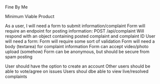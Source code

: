 Fine By Me

Minimum Viable Product

As a user, I will need a form to submit information/complaint
Form will require an endpoint for posting information:
POST /api/complaint
Will respond with an object containing posted complaint and complaint ID
User will need a form:
Form will require some sort of validation
Form will need a body (textarea) for complaint information
Form can accept video/photo upload (somehow)
Form can be anonymous, but should be secure from spam posting

User should have the option to create an account
Other users should be able to vote/agree on issues
Users shoul dbe able to view live/resolved complaints
